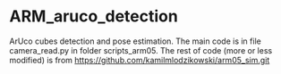 # ARM_aruco_detection
ArUco cubes detection and pose estimation. The main code is in file camera_read.py in folder scripts_arm05. The rest of code (more or less modified) is from https://github.com/kamilmlodzikowski/arm05_sim.git
